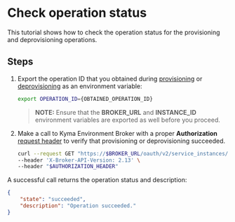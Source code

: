 # Check operation status

This tutorial shows how to check the operation status for the provisioning and deprovisioning operations.

## Steps

1. Export the operation ID that you obtained during [provisioning](05-10-provisioning-kyma-environment.md) or [deprovisioning](05-20-deprovisioning-kyma-environment.md) as an environment variable:

   ```bash
   export OPERATION_ID={OBTAINED_OPERATION_ID}
   ```

   > **NOTE:** Ensure that the **BROKER_URL** and **INSTANCE_ID** environment variables are exported as well before you proceed.

2. Make a call to Kyma Environment Broker with a proper **Authorization** [request header](../contributor/01-10-authorization.md) to verify that provisioning or deprovisioning succeeded.

   ```bash
   curl --request GET "https://$BROKER_URL/oauth/v2/service_instances/$INSTANCE_ID/last_operation?operation=$OPERATION_ID&service_id=47c9dcbf-ff30-448e-ab36-d3bad66ba281" \
   --header 'X-Broker-API-Version: 2.13' \
   --header "$AUTHORIZATION_HEADER"
   ```

A successful call returns the operation status and description:

   ```json
   {
       "state": "succeeded",
       "description": "Operation succeeded."
   }
   ```
